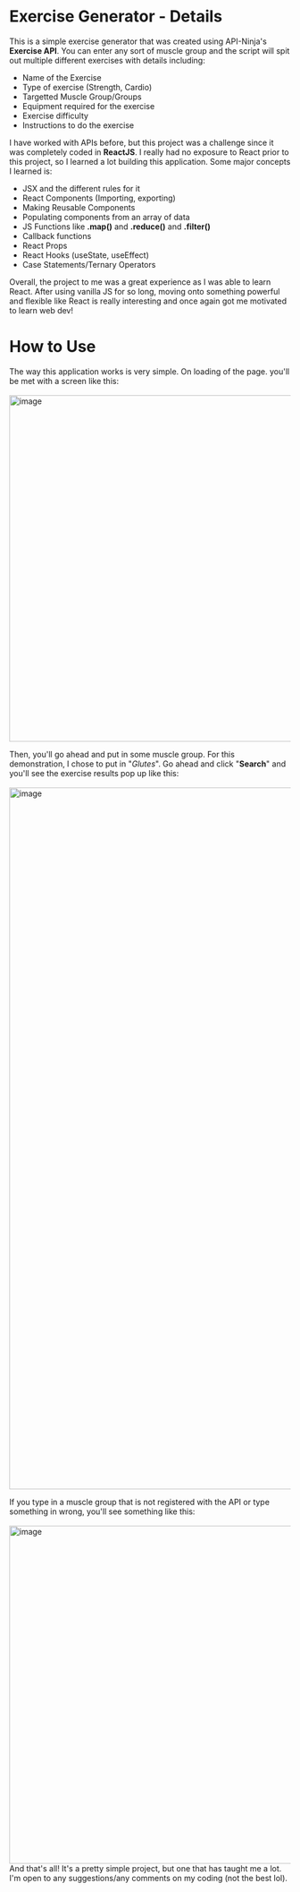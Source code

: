 # Exercise Generator - Details
This is a simple exercise generator that was created using API-Ninja's <b>Exercise API</b>. You can enter any sort of muscle group and the script will spit out multiple different exercises with details including:

- Name of the Exercise
- Type of exercise (Strength, Cardio)
- Targetted Muscle Group/Groups
- Equipment required for the exercise
- Exercise difficulty
- Instructions to do the exercise

I have worked with APIs before, but this project was a challenge since it was completely coded in **ReactJS**. I really had no exposure to React prior to this project, so I learned a lot building this application. Some major concepts I learned is:
- JSX and the different rules for it
- React Components (Importing, exporting)
- Making Reusable Components
- Populating components from an array of data
- JS Functions like **.map()** and **.reduce()** and **.filter()**
- Callback functions
- React Props
- React Hooks (useState, useEffect)
- Case Statements/Ternary Operators

Overall, the project to me was a great experience as I was able to learn React. After using vanilla JS for so long, moving onto something powerful and flexible like React is really interesting and once again got me motivated to learn web dev!

# How to Use
The way this application works is very simple. On loading of the page. you'll be met with a screen like this:
<br>
<br>
<img width="619" alt="image" src="https://github.com/PkTheCoda/exercise-generator/assets/107774675/028fc440-b804-451c-859f-40716a37f86e">
<br>

Then, you'll go ahead and put in some muscle group. For this demonstration, I chose to put in "<i>Glutes</i>". Go ahead and click "<b>Search</b>" and you'll see the exercise results pop up like this:
<br>
<br>
<img width="1254" alt="image" src="https://github.com/PkTheCoda/exercise-generator/assets/107774675/35abd837-6307-49d3-95fd-2a79cdebb57b">
<br>

If you type in a muscle group that is not registered with the API or type something in wrong, you'll see something like this:
<br>
<br>
<img width="604" alt="image" src="https://github.com/PkTheCoda/exercise-generator/assets/107774675/9cb4d111-0bd3-416a-89e1-88e748a175a3">
<br>
And that's all! It's a pretty simple project, but one that has taught me a lot. I'm open to any suggestions/any comments on my coding (not the best lol).
